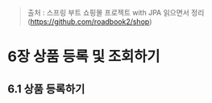 > 출처 :  스프링 부트 쇼핑몰 프로젝트 with JPA 읽으면서 정리 (https://github.com/roadbook2/shop)

# 6장 상품 등록 및 조회하기
## 6.1 상품 등록하기
